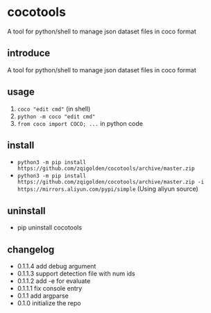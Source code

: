 # cocotools
A tool for python/shell to manage json dataset files in coco format

## introduce
A tool for python/shell to manage json dataset files in coco format

## usage
1. `coco "edit cmd"` (in shell)
2. `python -m coco "edit cmd"`
3. `from coco import COCO; ...` in python code

## install
- `python3 -m pip install https://github.com/zqigolden/cocotools/archive/master.zip`
- `python3 -m pip install https://github.com/zqigolden/cocotools/archive/master.zip -i https://mirrors.aliyun.com/pypi/simple` (Using aliyun source)

## uninstall
- pip uninstall cocotools

## changelog
- 0.1.1.4
    add debug argument
- 0.1.1.3
    support detection file with num ids
- 0.1.1.2
    add -e for evaluate
- 0.1.1.1
     fix console entry
- 0.1.1
    add argparse
- 0.1.0
    initialize the repo
